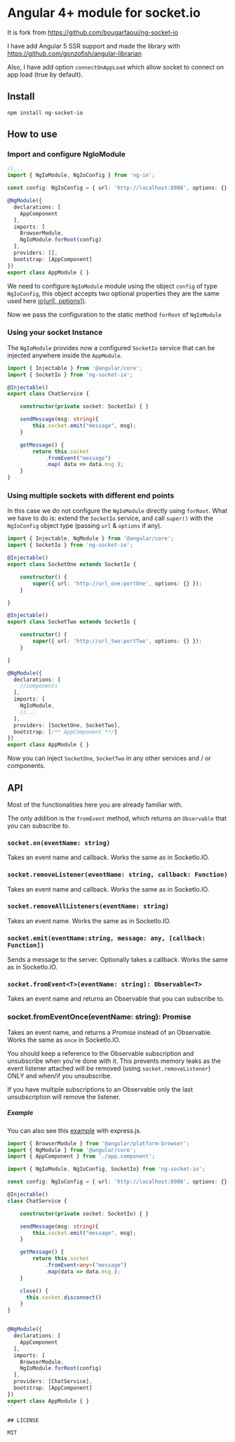 # Angular 4+ module for socket.io

It is fork from https://github.com/bougarfaoui/ng-socket-io

I have add Angular 5 SSR support and made the library with https://github.com/gonzofish/angular-librarian

Also, I have add option `connectOnAppLoad` which allow socket to connect on app load (true by default).

## Install
```
npm install ng-socket-io
```

## How to use

### Import and configure NgIoModule

```ts
//...
import { NgIoModule, NgIoConfig } from 'ng-io';

const config: NgIoConfig = { url: 'http://localhost:8988', options: {} };

@NgModule({
  declarations: [
    AppComponent
  ],
  imports: [
    BrowserModule,
    NgIoModule.forRoot(config)
  ],
  providers: [],
  bootstrap: [AppComponent]
})
export class AppModule { }
```

We need to configure ```NgIoModule``` module using the object ```config``` of type ```NgIoConfig```, this object accepts two optional properties they are the same used here [io(url[, options])](https://github.com/socketio/socket.io-client/blob/master/docs/API.md#iourl-options).

Now we pass the configuration to the static method ```forRoot``` of ```NgIoModule```

### Using your socket Instance

The ```NgIoModule``` provides now a configured ```SocketIo``` service that can be injected anywhere inside the ```AppModule```.

```typescript
import { Injectable } from '@angular/core';
import { SocketIo } from 'ng-socket-io';

@Injectable()
export class ChatService {

    constructor(private socket: SocketIo) { }

    sendMessage(msg: string){
        this.socket.emit("message", msg);
    }

    getMessage() {
        return this.socket
            .fromEvent("message")
            .map( data => data.msg );
    }
}
```

### Using multiple sockets with different end points

In this case we do not configure the ```NgIoModule``` directly using ```forRoot```. What we have to do is: extend the ```SocketIo``` service, and call ```super()``` with the ```NgIoConfig``` object type (passing ```url``` & ```options``` if any).

```typescript
import { Injectable, NgModule } from '@angular/core';
import { SocketIo } from 'ng-socket-io';

@Injectable()
export class SocketOne extends SocketIo {

    constructor() {
        super({ url: 'http://url_one:portOne', options: {} });
    }

}

@Injectable()
export class SocketTwo extends SocketIo {

    constructor() {
        super({ url: 'http://url_two:portTwo', options: {} });
    }

}

@NgModule({
  declarations: [
    //components
  ],
  imports: [
    NgIoModule,
    //...
  ],
  providers: [SocketOne, SocketTwo],
  bootstrap: [/** AppComponent **/]
})
export class AppModule { }

```

Now you can inject ```SocketOne```, ```SocketTwo``` in any other services and / or components.


## API

Most of the functionalities here you are already familiar with.

The only addition is the ```fromEvent``` method, which returns an ```Observable``` that you can subscribe to.

### `socket.on(eventName: string)`
Takes an event name and callback.
Works the same as in SocketIo.IO.

### `socket.removeListener(eventName: string, callback: Function)`
Takes an event name and callback.
Works the same as in SocketIo.IO.

### `socket.removeAllListeners(eventName: string)`
Takes an event name.
Works the same as in SocketIo.IO.

### `socket.emit(eventName:string, message: any, [callback: Function])`
Sends a message to the server.
Optionally takes a callback.
Works the same as in SocketIo.IO.

### `socket.fromEvent<T>(eventName: string): Observable<T>`
Takes an event name and returns an Observable that you can subscribe to.

### socket.fromEventOnce<T>(eventName: string): Promise<T>
Takes an event name, and returns a Promise instead of an Observable.
Works the same as `once` in SocketIo.IO.

You should keep a reference to the Observable subscription and unsubscribe when you're done with it.
This prevents memory leaks as the event listener attached will be removed (using ```socket.removeListener```) ONLY and when/if you unsubscribe.

If you have multiple subscriptions to an Observable only the last unsubscription will remove the listener.

##### Example

You can also see this [example](https://github.com/bougarfaoui/ng-socket-io/tree/master/examples/chat-app) with express.js.

```typescript
import { BrowserModule } from '@angular/platform-browser';
import { NgModule } from '@angular/core';
import { AppComponent } from './app.component';

import { NgIoModule, NgIoConfig, SocketIo} from 'ng-socket-io';

const config: NgIoConfig = { url: 'http://localhost:8988', options: {} };

@Injectable()
class ChatService {

    constructor(private socket: SocketIo) { }

    sendMessage(msg: string){
        this.socket.emit("message", msg);
    }

    getMessage() {
        return this.socket
            .fromEvent<any>("message")
            .map(data => data.msg );
    }

    close() {
      this.socket.disconnect()
    }
}


@NgModule({
  declarations: [
    AppComponent
  ],
  imports: [
    BrowserModule,
    NgIoModule.forRoot(config)
  ],
  providers: [ChatService],
  bootstrap: [AppComponent]
})
export class AppModule { }
``

## LICENSE

MIT